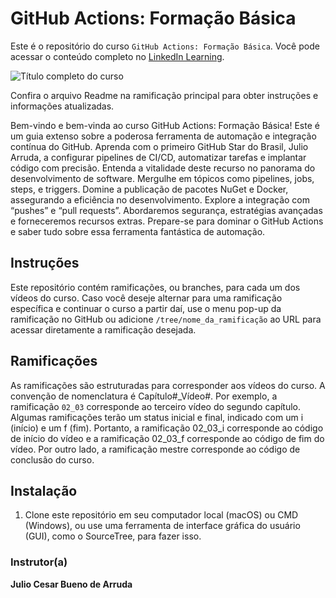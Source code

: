 # GitHub Actions: Formação Básica

Este é o repositório do curso `GitHub Actions: Formação Básica`. Você pode acessar o conteúdo completo no [LinkedIn Learning][lil-course-url]. 

![Título completo do curso][lil-thumbnail-url]  

Confira o arquivo Readme na ramificação principal para obter instruções e informações atualizadas. 

Bem-vindo e bem-vinda ao curso GitHub Actions: Formação Básica! Este é um guia extenso sobre a poderosa ferramenta de automação e integração contínua do GitHub. Aprenda com o primeiro GitHub Star do Brasil, Julio Arruda, a configurar pipelines de CI/CD, automatizar tarefas e implantar código com precisão. Entenda a vitalidade deste recurso no panorama do desenvolvimento de software. Mergulhe em tópicos como pipelines, jobs, steps, e triggers. Domine a publicação de pacotes NuGet e Docker, assegurando a eficiência no desenvolvimento. Explore a integração com “pushes” e “pull requests”. Abordaremos segurança, estratégias avançadas e forneceremos recursos extras. Prepare-se para dominar o GitHub Actions e saber tudo sobre essa ferramenta fantástica de automação. 

## Instruções 

Este repositório contém ramificações, ou branches, para cada um dos vídeos do curso. Caso você deseje alternar para uma ramificação específica e continuar o curso a partir daí, use o menu pop-up da ramificação no GitHub ou adicione `/tree/nome_da_ramificação` ao URL para acessar diretamente a ramificação desejada. 

## Ramificações 

As ramificações são estruturadas para corresponder aos vídeos do curso. A convenção de nomenclatura é Capítulo#_Vídeo#. Por exemplo, a ramificação `02_03` corresponde ao terceiro vídeo do segundo capítulo. Algumas ramificações terão um status inicial e final, indicado com um i (início) e um f (fim). Portanto, a ramificação 02_03_i corresponde ao código de início do vídeo e a ramificação 02_03_f corresponde ao código de fim do vídeo. Por outro lado, a ramificação mestre corresponde ao código de conclusão do curso. 

## Instalação 

1. Clone este repositório em seu computador local (macOS) ou CMD (Windows), ou use uma ferramenta de interface gráfica do usuário (GUI), como o SourceTree, para fazer isso. 

### Instrutor(a) 

**Julio Cesar Bueno de Arruda** 

[0]: # (Replace these placeholder URLs with actual course URLs) 
[lil-course-url]: https://www.linkedin.com/learning/github-actions-formacao-basica 
[lil-thumbnail-url]: https://media.licdn.com/dms/image/D560DAQHqjh1undEbbA/learning-public-crop_675_1200/0/1706870410219?e=2147483647&v=beta&t=cUKI4nlQV4HO3pRY1L2N5fcWHuqltgMf_jv9MjcGsRI 

[1]: # (End of BP-Instruction ###############################################################################################) 
